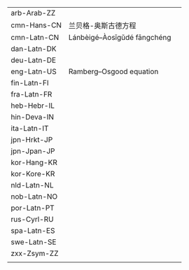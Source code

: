 | | | |
|-|-|-|
| arb-Arab-ZZ |  |  |
| cmn-Hans-CN | 兰贝格-奥斯古德方程 |  |
| cmn-Latn-CN | Lánbèigé–Àosīgǔdé fāngchéng |  |
| dan-Latn-DK |  |  |
| deu-Latn-DE |  |  |
| eng-Latn-US | Ramberg–Osgood equation |  |
| fin-Latn-FI |  |  |
| fra-Latn-FR |  |  |
| heb-Hebr-IL |  |  |
| hin-Deva-IN |  |  |
| ita-Latn-IT |  |  |
| jpn-Hrkt-JP |  |  |
| jpn-Jpan-JP |  |  |
| kor-Hang-KR |  |  |
| kor-Kore-KR |  |  |
| nld-Latn-NL |  |  |
| nob-Latn-NO |  |  |
| por-Latn-PT |  |  |
| rus-Cyrl-RU |  |  |
| spa-Latn-ES |  |  |
| swe-Latn-SE |  |  |
| zxx-Zsym-ZZ |  |  |
|  |  |  |
